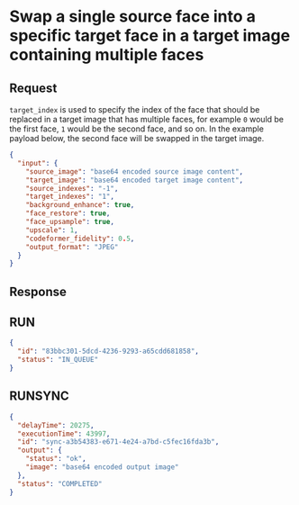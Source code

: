 # Swap a single source face into a specific target face in a target image containing multiple faces

## Request

`target_index` is used to specify the index of the face that
should be replaced in a target image that has multiple faces,
for example `0` would be the first face, `1` would be the second
face, and so on.  In the example payload below, the second
face will be swapped in the target image.

```json
{
  "input": {
    "source_image": "base64 encoded source image content",
    "target_image": "base64 encoded target image content",
    "source_indexes": "-1",
    "target_indexes": "1",
    "background_enhance": true,
    "face_restore": true,
    "face_upsample": true,
    "upscale": 1,
    "codeformer_fidelity": 0.5,
    "output_format": "JPEG"
  }
}
```

## Response

## RUN

```json
{
  "id": "83bbc301-5dcd-4236-9293-a65cdd681858",
  "status": "IN_QUEUE"
}
```

## RUNSYNC


```json
{
  "delayTime": 20275,
  "executionTime": 43997,
  "id": "sync-a3b54383-e671-4e24-a7bd-c5fec16fda3b",
  "output": {
    "status": "ok",
    "image": "base64 encoded output image"
  },
  "status": "COMPLETED"
}
```

